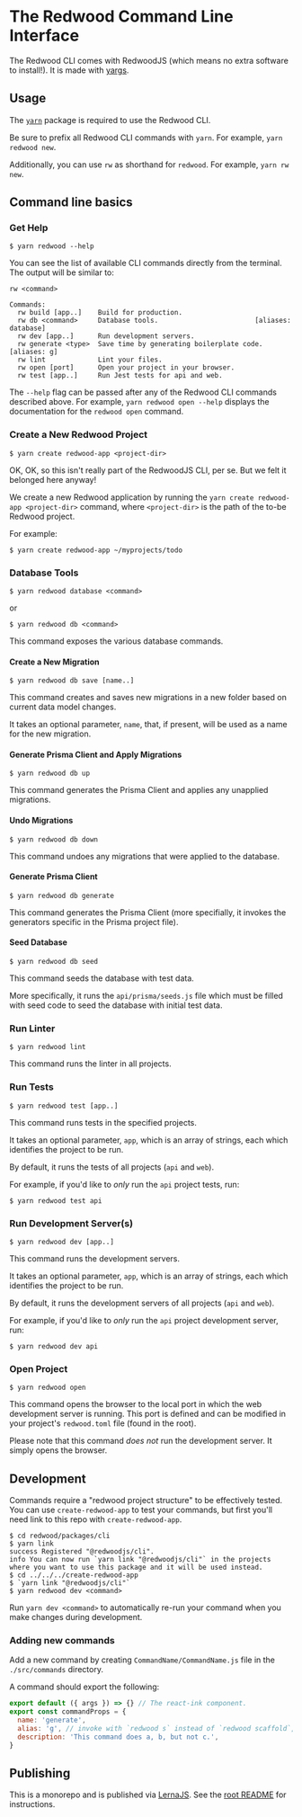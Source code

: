 # The Redwood Command Line Interface

The Redwood CLI comes with RedwoodJS (which means no extra software to install!). It is made with [yargs](https://yargs.js.org/).

## Usage

The [`yarn`](https://classic.yarnpkg.com/en/docs/install) package is required to use the Redwood CLI.

Be sure to prefix all Redwood CLI commands with `yarn`. For example, `yarn redwood new`.

Additionally, you can use `rw` as shorthand for `redwood`. For example, `yarn rw new`.

## Command line basics

### Get Help

```terminal
$ yarn redwood --help
```

You can see the list of available CLI commands directly from the terminal. The output will be similar to:

```terminal
rw <command>

Commands:
  rw build [app..]    Build for production.
  rw db <command>     Database tools.                        [aliases: database]
  rw dev [app..]      Run development servers.
  rw generate <type>  Save time by generating boilerplate code.     [aliases: g]
  rw lint             Lint your files.
  rw open [port]      Open your project in your browser.
  rw test [app..]     Run Jest tests for api and web.
```

The `--help` flag can be passed after any of the Redwood CLI commands described above. For example, `yarn redwood open --help` displays the documentation for the `redwood open` command.

### Create a New Redwood Project

```terminal
$ yarn create redwood-app <project-dir>
```

OK, OK, so this isn't really part of the RedwoodJS CLI, per se. But we felt it belonged here anyway!

We create a new Redwood application by running the `yarn create redwood-app <project-dir>` command, where `<project-dir>` is the path of the to-be Redwood project.

For example:

```terminal
$ yarn create redwood-app ~/myprojects/todo
```

### Database Tools

```terminal
$ yarn redwood database <command>
```

or

```terminal
$ yarn redwood db <command>
```

This command exposes the various database commands.

#### Create a New Migration

```terminal
$ yarn redwood db save [name..]
```

This command creates and saves new migrations in a new folder based on current data model changes.

It takes an optional parameter, `name`, that, if present, will be used as a name for the new migration.

#### Generate Prisma Client and Apply Migrations

```terminal
$ yarn redwood db up
```

This command generates the Prisma Client and applies any unapplied migrations.

#### Undo Migrations

```terminal
$ yarn redwood db down
```

This command undoes any migrations that were applied to the database.

#### Generate Prisma Client

```terminal
$ yarn redwood db generate
```

This command generates the Prisma Client (more specifially, it invokes the generators specific in the Prisma project file).

#### Seed Database

```terminal
$ yarn redwood db seed
```

This command seeds the database with test data.

More specifically, it runs the `api/prisma/seeds.js` file which must be filled with seed code to seed the database with initial test data.

### Run Linter

```terminal
$ yarn redwood lint
```

This command runs the linter in all projects.

### Run Tests

```terminal
$ yarn redwood test [app..]
```

This command runs tests in the specified projects.

It takes an optional parameter, `app`, which is an array of strings, each which identifies the project to be run.

By default, it runs the tests of all projects (`api` and `web`).

For example, if you'd like to _only_ run the `api` project tests, run:

```terminal
$ yarn redwood test api
```

### Run Development Server(s)

```terminal
$ yarn redwood dev [app..]
```

This command runs the development servers.

It takes an optional parameter, `app`, which is an array of strings, each which identifies the project to be run.

By default, it runs the development servers of all projects (`api` and `web`).

For example, if you'd like to _only_ run the `api` project development server, run:

```terminal
$ yarn redwood dev api
```

### Open Project

```terminal
$ yarn redwood open
```

This command opens the browser to the local port in which the web development server is running. This port is defined and can be modified in your project's `redwood.toml` file (found in the root).

Please note that this command _does not_ run the development server. It simply opens the browser.

## Development

Commands require a "redwood project structure" to be effectively tested.
You can use `create-redwood-app` to test your commands, but first you'll need link
to this repo with `create-redwood-app`.

```terminal
$ cd redwood/packages/cli
$ yarn link
success Registered "@redwoodjs/cli".
info You can now run `yarn link "@redwoodjs/cli"` in the projects where you want to use this package and it will be used instead.
$ cd ../../../create-redwood-app
$ `yarn link "@redwoodjs/cli"`
$ yarn redwood dev <command>
```

Run `yarn dev <command>` to automatically re-run your command when you make changes
during development.

### Adding new commands

Add a new command by creating `CommandName/CommandName.js` file in the
`./src/commands` directory.

A command should export the following:

```js
export default ({ args }) => {} // The react-ink component.
export const commandProps = {
  name: 'generate',
  alias: 'g', // invoke with `redwood s` instead of `redwood scaffold`,
  description: 'This command does a, b, but not c.',
}
```

## Publishing

This is a monorepo and is published via [LernaJS](https://lerna.js.org/). See the [root README](/README.md) for instructions.
